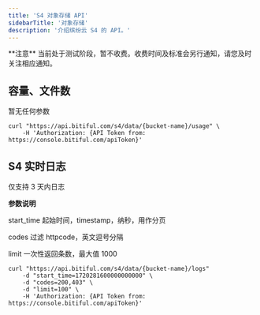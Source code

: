 ```yaml
---
title: 'S4 对象存储 API'
sidebarTitle: '对象存储'
description: '介绍缤纷云 S4 的 API。'
---
```


<Warning>
**注意**
当前处于测试阶段，暂不收费。收费时间及标准会另行通知，请您及时关注相应通知。
</Warning>

## 容量、文件数
暂无任何参数

```shell
curl "https://api.bitiful.com/s4/data/{bucket-name}/usage" \
    -H 'Authorization: {API Token from: https://console.bitiful.com/apiToken}'
```

## S4 实时日志
仅支持 3 天内日志

<Tip>

**参数说明**

start_time   起始时间，timestamp，纳秒，用作分页

codes        过滤 httpcode，英文逗号分隔

limit        一次性返回条数，最大值 1000

</Tip>

```shell
curl "https://api.bitiful.com/s4/data/{bucket-name}/logs"
    -d "start_time=1720281600000000000" \
    -d "codes=200,403" \
    -d "limit=100" \
    -H 'Authorization: {API Token from: https://console.bitiful.com/apiToken}'
```